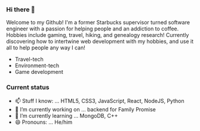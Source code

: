 ### Hi there 👋
Welcome to my Github!  I'm a former Starbucks supervisor turned software engineer with a passion for helping people and an addiction to coffee.  Hobbies include gaming, travel, hiking, and genealogy research!  Currently discovering how to intertwine web development with my hobbies, and use it all to help people any way I can!
- Travel-tech
- Environment-tech
- Game development

### Current status
- 📫 Stuff I know: ... HTML5, CSS3, JavaScript, React, NodeJS, Python
- 🔭 I’m currently working on ... backend for Family Promise
- 🌱 I’m currently learning ... MongoDB, C++
- 😄 Pronouns: ... He/him
